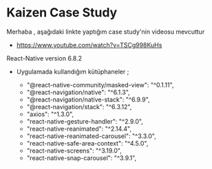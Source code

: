 # Kaizen Case Study
Merhaba , aşağıdaki linkte yaptığım case study'nin videosu mevcuttur
- https://www.youtube.com/watch?v=TSCg998KuHs

React-Native version 6.8.2
- Uygulamada kullandığım kütüphaneler ;

   - "@react-native-community/masked-view": "^0.1.11",
   - "@react-navigation/native": "^6.1.3",
   - "@react-navigation/native-stack": "^6.9.9",
   - "@react-navigation/stack": "^6.3.12",
   - "axios": "^1.3.0",
   - "react-native-gesture-handler": "^2.9.0",
   - "react-native-reanimated": "^2.14.4",
   - "react-native-reanimated-carousel": "^3.3.0",
   - "react-native-safe-area-context": "^4.5.0",
   - "react-native-screens": "^3.19.0",
   - "react-native-snap-carousel": "^3.9.1",
